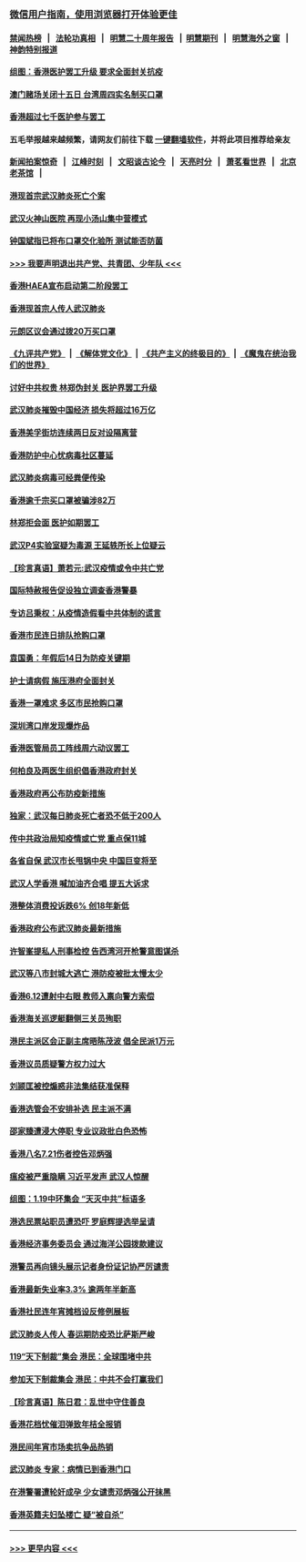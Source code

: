 ### [微信用户指南，使用浏览器打开体验更佳](https://github.com/gfw-breaker/banned-news1/blob/master/indexes/wechat-guide.md?t=0)
#### [禁闻热榜](热点新闻.md?t=0)  &nbsp;&nbsp;|&nbsp;&nbsp; [法轮功真相](https://github.com/gfw-breaker/truth/blob/master/README.md?t=0) &nbsp;&nbsp;|&nbsp;&nbsp; [明慧二十周年报告](https://github.com/gfw-breaker/mh-reports/blob/master/README.md?t=0) &nbsp;&nbsp;|&nbsp;&nbsp;[明慧期刊](https://github.com/gfw-breaker/mh-qikan) &nbsp;&nbsp;|&nbsp;&nbsp; [明慧海外之窗](https://github.com/gfw-breaker/mh-news/blob/master/README.md?t=0) &nbsp;&nbsp;|&nbsp;&nbsp; [神韵特别报道](https://github.com/gfw-breaker/mh-news/blob/master/shenyun.md?t=0)
#### [组图：香港医护罢工升级 要求全面封关抗疫](../pages/nsc415/n11844107.md?t=02060455) 
#### [澳门赌场关闭十五日 台湾周四实名制买口罩](../pages/nsc415/n11845083.md?t=02060455) 
#### [香港超过七千医护参与罢工](../pages/nsc415/n11845051.md?t=02060455) 
#### 五毛举报越来越频繁，请网友们前往下载 [一键翻墙软件](https://github.com/gfw-breaker/ssr-accounts)，并将此项目推荐给亲友
#### [新闻拍案惊奇](https://github.com/gfw-breaker/banned-news1/blob/master/pages/link4.md) &nbsp;&nbsp;|&nbsp;&nbsp; [江峰时刻](https://github.com/gfw-breaker/banned-news1/blob/master/pages/link4.md) &nbsp;&nbsp;|&nbsp;&nbsp; [文昭谈古论今](https://github.com/gfw-breaker/banned-news1/blob/master/pages/link4.md) &nbsp;&nbsp;|&nbsp;&nbsp; [天亮时分](https://github.com/gfw-breaker/banned-news1/blob/master/pages/link4.md) &nbsp;&nbsp;|&nbsp;&nbsp; [萧茗看世界](https://github.com/gfw-breaker/banned-news1/blob/master/pages/link4.md) &nbsp;&nbsp;|&nbsp;&nbsp; [北京老茶馆](https://github.com/gfw-breaker/banned-news1/blob/master/pages/link4.md) &nbsp;&nbsp;|&nbsp;&nbsp; 
#### [港现首宗武汉肺炎死亡个案](../pages/nsc415/n11844998.md?t=02060455) 
#### [武汉火神山医院 再现小汤山集中营模式](../pages/nsc415/n11844763.md?t=02060455) 
#### [钟国斌指已将布口罩交化验所 测试能否防菌](../pages/nsc415/n11842783.md?t=02060455) 
#### [>>> 我要声明退出共产党、共青团、少年队 <<<](https://github.com/begood0513/goodnews/blob/master/quit/letter.md) 
#### [香港HAEA宣布启动第二阶段罢工](../pages/nsc415/n11842723.md?t=02060455) 
#### [香港现首宗人传人武汉肺炎](../pages/nsc415/n11842766.md?t=02060455) 
#### [元朗区议会通过拨20万买口罩](../pages/nsc415/n11842754.md?t=02060455) 
#### [《九评共产党》](https://github.com/begood0513/9ping.md/blob/master/README.md) &nbsp;|&nbsp; [《解体党文化》](../../../../jtdwh.md/blob/master/README.md)  &nbsp;|&nbsp; [《共产主义的终极目的》](../../../../gczydzjmd.md/blob/master/README.md) &nbsp;|&nbsp; [《魔鬼在统治我们的世界》](../../../../mgztzwmdsj.md/blob/master/README.md) 
#### [讨好中共权贵 林郑伪封关 医护界罢工升级](../pages/nsc415/n11842359.md?t=02060455) 
#### [武汉肺炎摧毁中国经济 损失将超过16万亿](../pages/nsc415/n11839723.md?t=02060455) 
#### [香港美孚街坊连续两日反对设隔离营](../pages/nsc415/n11839962.md?t=02060455) 
#### [香港防护中心忧病毒社区蔓延](../pages/nsc415/n11839933.md?t=02060455) 
#### [武汉肺炎病毒可经粪便传染](../pages/nsc415/n11839939.md?t=02060455) 
#### [香港逾千宗买口罩被骗涉82万](../pages/nsc415/n11839914.md?t=02060455) 
#### [林郑拒会面 医护如期罢工](../pages/nsc415/n11839892.md?t=02060455) 
#### [武汉P4实验室疑为毒源 王延轶所长上位疑云](../pages/nsc415/n11835543.md?t=02060455) 
#### [【珍言真语】萧若元:武汉疫情或令中共亡党](../pages/nsc415/n11829394.md?t=02060455) 
#### [国际特赦报告促设独立调查香港警暴](../pages/nsc415/n11833845.md?t=02060455) 
#### [专访吕秉权：从疫情造假看中共体制的谎言](../pages/nsc415/n11833813.md?t=02060455) 
#### [香港市民连日排队抢购口罩](../pages/nsc415/n11833794.md?t=02060455) 
#### [袁国勇：年假后14日为防疫关键期](../pages/nsc415/n11831088.md?t=02060455) 
#### [护士请病假 施压港府全面封关](../pages/nsc415/n11831030.md?t=02060455) 
#### [香港一罩难求 多区市民抢购口罩](../pages/nsc415/n11831002.md?t=02060455) 
#### [深圳湾口岸发现爆炸品](../pages/nsc415/n11828802.md?t=02060455) 
#### [香港医管局员工阵线周六动议罢工](../pages/nsc415/n11828762.md?t=02060455) 
#### [何柏良及两医生组织倡香港政府封关](../pages/nsc415/n11828749.md?t=02060455) 
#### [香港政府再公布防疫新措施](../pages/nsc415/n11828716.md?t=02060455) 
#### [独家：武汉每日肺炎死亡者恐不低于200人](../pages/nsc415/n11828240.md?t=02060455) 
#### [传中共政治局知疫情或亡党 重点保11城](../pages/nsc415/n11828145.md?t=02060455) 
#### [各省自保 武汉市长甩锅中央 中国巨变将至](../pages/nsc415/n11828021.md?t=02060455) 
#### [武汉人学香港 喊加油齐合唱 提五大诉求](../pages/nsc415/n11827046.md?t=02060455) 
#### [港整体消费投诉跌6% 创18年新低](../pages/nsc415/n11817280.md?t=02060455) 
#### [香港政府公布武汉肺炎最新措施](../pages/nsc415/n11817152.md?t=02060455) 
#### [许智峯提私人刑事检控 告西湾河开枪警意图谋杀](../pages/nsc415/n11817132.md?t=02060455) 
#### [武汉等八市封城大逃亡 港防疫被批太慢太少](../pages/nsc415/n11817058.md?t=02060455) 
#### [香港6.12遭射中右眼 教师入禀向警方索偿](../pages/nsc415/n11814678.md?t=02060455) 
#### [香港海关巡逻艇翻侧三关员殉职](../pages/nsc415/n11814604.md?t=02060455) 
#### [港民主派区会正副主席晤陈茂波 倡全民派1万元](../pages/nsc415/n11814582.md?t=02060455) 
#### [香港议员质疑警方权力过大](../pages/nsc415/n11814560.md?t=02060455) 
#### [刘颕匡被控煽惑非法集结获准保释](../pages/nsc415/n11811727.md?t=02060455) 
#### [香港选管会不安排补选 民主派不满](../pages/nsc415/n11811691.md?t=02060455) 
#### [邵家臻遭浸大停职 专业议政批白色恐怖](../pages/nsc415/n11811670.md?t=02060455) 
#### [香港八名7.21伤者控告邓炳强](../pages/nsc415/n11811623.md?t=02060455) 
#### [瘟疫被严重隐瞒 习近平发声 武汉人惊醒](../pages/nsc415/n11811186.md?t=02060455) 
#### [组图：1.19中环集会 “天灭中共”标语多](../pages/nsc415/n11809514.md?t=02060455) 
#### [港选民票站职员遭恐吓 罗庭辉提选举呈请](../pages/nsc415/n11808914.md?t=02060455) 
#### [香港经济事务委员会 通过海洋公园拨款建议](../pages/nsc415/n11808906.md?t=02060455) 
#### [港警员再向镜头展示记者身份证记协严厉谴责](../pages/nsc415/n11808888.md?t=02060455) 
#### [香港最新失业率3.3% 逾两年半新高](../pages/nsc415/n11808887.md?t=02060455) 
#### [香港社民连年宵摊档设反修例展板](../pages/nsc415/n11808857.md?t=02060455) 
#### [武汉肺炎人传人 春运期防疫恐比萨斯严峻](../pages/nsc415/n11808739.md?t=02060455) 
#### [119“天下制裁”集会 港民：全球围堵中共](../pages/nsc415/n11806318.md?t=02060455) 
#### [参加天下制裁集会 港民：中共不会打赢我们](../pages/nsc415/n11806596.md?t=02060455) 
#### [【珍言真语】陈日君：乱世中守住善良](../pages/nsc415/n11806247.md?t=02060455) 
#### [香港花档忧催泪弹致年桔全报销](../pages/nsc415/n11806130.md?t=02060455) 
#### [港民间年宵市场卖抗争品热销](../pages/nsc415/n11806073.md?t=02060455) 
#### [武汉肺炎 专家：病情已到香港门口](../pages/nsc415/n11806020.md?t=02060455) 
#### [在港警署遭轮奸成孕 少女谴责邓炳强公开抹黑](../pages/nsc415/n11805981.md?t=02060455) 
#### [香港英籍夫妇坠楼亡 疑“被自杀”](../pages/nsc415/n11805937.md?t=02060455) 

----
#### [ >>> 更早内容 <<< ](../indexes/nsc415-earlier.md)
